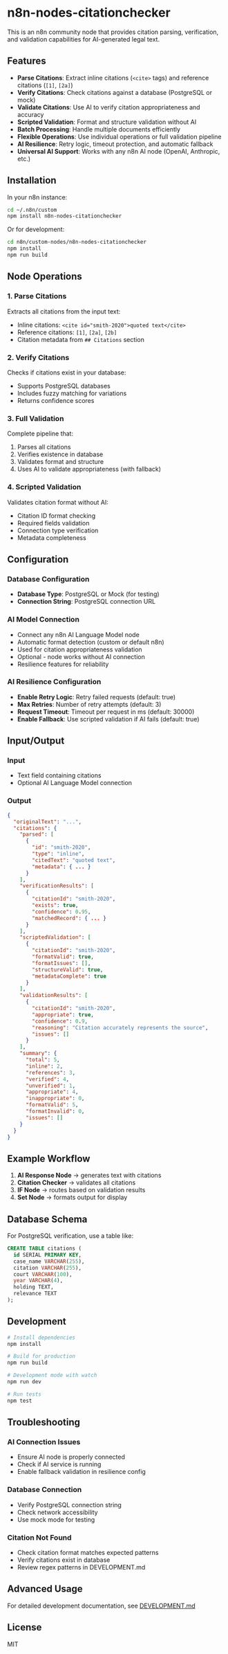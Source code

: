# n8n-nodes-citationchecker

This is an n8n community node that provides citation parsing, verification, and validation capabilities for AI-generated legal text.

## Features

- **Parse Citations**: Extract inline citations (`<cite>` tags) and reference citations (`[1]`, `[2a]`)
- **Verify Citations**: Check citations against a database (PostgreSQL or mock)
- **Validate Citations**: Use AI to verify citation appropriateness and accuracy
- **Scripted Validation**: Format and structure validation without AI
- **Batch Processing**: Handle multiple documents efficiently
- **Flexible Operations**: Use individual operations or full validation pipeline
- **AI Resilience**: Retry logic, timeout protection, and automatic fallback
- **Universal AI Support**: Works with any n8n AI node (OpenAI, Anthropic, etc.)

## Installation

In your n8n instance:

```bash
cd ~/.n8n/custom
npm install n8n-nodes-citationchecker
```

Or for development:

```bash
cd n8n/custom-nodes/n8n-nodes-citationchecker
npm install
npm run build
```

## Node Operations

### 1. Parse Citations

Extracts all citations from the input text:

- Inline citations: `<cite id="smith-2020">quoted text</cite>`
- Reference citations: `[1]`, `[2a]`, `[2b]`
- Citation metadata from `## Citations` section

### 2. Verify Citations

Checks if citations exist in your database:

- Supports PostgreSQL databases
- Includes fuzzy matching for variations
- Returns confidence scores

### 3. Full Validation

Complete pipeline that:

1. Parses all citations
2. Verifies existence in database
3. Validates format and structure
4. Uses AI to validate appropriateness (with fallback)

### 4. Scripted Validation

Validates citation format without AI:

- Citation ID format checking
- Required fields validation
- Connection type verification
- Metadata completeness

## Configuration

### Database Configuration

- **Database Type**: PostgreSQL or Mock (for testing)
- **Connection String**: PostgreSQL connection URL

### AI Model Connection

- Connect any n8n AI Language Model node
- Automatic format detection (custom or default n8n)
- Used for citation appropriateness validation
- Optional - node works without AI connection
- Resilience features for reliability

### AI Resilience Configuration

- **Enable Retry Logic**: Retry failed requests (default: true)
- **Max Retries**: Number of retry attempts (default: 3)
- **Request Timeout**: Timeout per request in ms (default: 30000)
- **Enable Fallback**: Use scripted validation if AI fails (default: true)

## Input/Output

### Input

- Text field containing citations
- Optional AI Language Model connection

### Output

```json
{
  "originalText": "...",
  "citations": {
    "parsed": [
      {
        "id": "smith-2020",
        "type": "inline",
        "citedText": "quoted text",
        "metadata": { ... }
      }
    ],
    "verificationResults": [
      {
        "citationId": "smith-2020",
        "exists": true,
        "confidence": 0.95,
        "matchedRecord": { ... }
      }
    ],
    "scriptedValidation": [
      {
        "citationId": "smith-2020",
        "formatValid": true,
        "formatIssues": [],
        "structureValid": true,
        "metadataComplete": true
      }
    ],
    "validationResults": [
      {
        "citationId": "smith-2020",
        "appropriate": true,
        "confidence": 0.9,
        "reasoning": "Citation accurately represents the source",
        "issues": []
      }
    ],
    "summary": {
      "total": 5,
      "inline": 2,
      "references": 3,
      "verified": 4,
      "unverified": 1,
      "appropriate": 4,
      "inappropriate": 0,
      "formatValid": 5,
      "formatInvalid": 0,
      "issues": []
    }
  }
}
```

## Example Workflow

1. **AI Response Node** → generates text with citations
2. **Citation Checker** → validates all citations
3. **IF Node** → routes based on validation results
4. **Set Node** → formats output for display

## Database Schema

For PostgreSQL verification, use a table like:

```sql
CREATE TABLE citations (
  id SERIAL PRIMARY KEY,
  case_name VARCHAR(255),
  citation VARCHAR(255),
  court VARCHAR(100),
  year VARCHAR(4),
  holding TEXT,
  relevance TEXT
);
```

## Development

```bash
# Install dependencies
npm install

# Build for production
npm run build

# Development mode with watch
npm run dev

# Run tests
npm test
```

## Troubleshooting

### AI Connection Issues
- Ensure AI node is properly connected
- Check if AI service is running
- Enable fallback validation in resilience config

### Database Connection
- Verify PostgreSQL connection string
- Check network accessibility
- Use mock mode for testing

### Citation Not Found
- Check citation format matches expected patterns
- Verify citations exist in database
- Review regex patterns in DEVELOPMENT.md

## Advanced Usage

For detailed development documentation, see [DEVELOPMENT.md](./DEVELOPMENT.md)

## License

MIT
